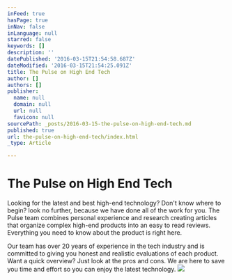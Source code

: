 ```yaml
---
inFeed: true
hasPage: true
inNav: false
inLanguage: null
starred: false
keywords: []
description: ''
datePublished: '2016-03-15T21:54:58.687Z'
dateModified: '2016-03-15T21:54:25.091Z'
title: The Pulse on High End Tech
author: []
authors: []
publisher:
  name: null
  domain: null
  url: null
  favicon: null
sourcePath: _posts/2016-03-15-the-pulse-on-high-end-tech.md
published: true
url: the-pulse-on-high-end-tech/index.html
_type: Article

---
```

# The Pulse on High End Tech

Looking for the latest and best high-end technology?
Don't know where to begin? look no further, because we have done all of the work for you. The Pulse team combines personal experience and research creating articles that organize complex high-end products into an easy to read reviews. Everything you need to know about the product is right here.

Our team has over 20 years of experience in the tech industry and is committed to giving you honest and realistic evaluations of each product. Want a quick overview? Just look at the pros and cons. We are here to save you time and effort so you can enjoy the latest technology.
![](https://the-grid-user-content.s3-us-west-2.amazonaws.com/21212fb7-a66a-4b0f-a494-2b736a73042f.png)